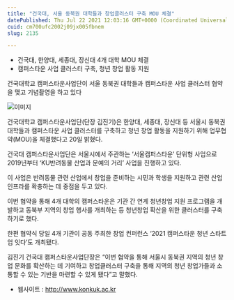 ```yaml
---
title: "건국대, 서울 동북권 대학들과 창업클러스터 구축 MOU 체결"
datePublished: Thu Jul 22 2021 12:03:16 GMT+0000 (Coordinated Universal Time)
cuid: cm700ufc2002j09jx005fbnem
slug: 2135

---
```



- 건국대, 한양대, 세종대, 장신대 4개 대학 MOU 체결
- 캠퍼스타운 사업 클러스터 구축, 청년 창업 활동 지원

건국대학교 캠퍼스타운사업단이 서울 동북권 대학들과 캠퍼스타운 사업 클러스터 협약을 맺고 기념촬영을 하고 있다

![이미지](https://cdn.hashnode.com/res/hashnode/image/upload/v1739250504630/99aeebbe-97a6-4d2f-9b9d-9d78b170ecd6.jpeg)

건국대학교 캠퍼스타운사업단(단장 김진기)은 한양대, 세종대, 장신대 등 서울시 동북권 대학들과 캠퍼스타운 사업 클러스터를 구축하고 청년 창업 활동을 지원하기 위해 업무협약(MOU)을 체결했다고 20일 밝혔다.

건국대 캠퍼스타운사업단은 서울시에서 주관하는 ‘서울캠퍼스타운’ 단위형 사업으로 2019년부터 ‘KU반려동물 산업과 문예의 거리’ 사업을 진행하고 있다.

이 사업은 반려동물 관련 산업에서 창업을 준비하는 시민과 학생을 지원하고 관련 산업 인프라를 확충하는 데 중점을 두고 있다.

이번 협약을 통해 4개 대학의 캠퍼스타운은 기관 간 연계 청년창업 지원 프로그램을 개발하고 동북부 지역의 창업 행사를 개최하는 등 청년창업 확산을 위한 클러스터를 구축하기로 했다.

한편 협약식 당일 4개 기관이 공동 주최한 창업 컨퍼런스 ‘2021 캠퍼스타운 청년 스타트업 잇다’도 개최됐다.

김진기 건국대 캠퍼스타운사업단장은 “이번 협약을 통해 서울시 동북권 지역의 청년 창업 문화를 확산하는 데 기여하고 창업클러스터 구축을 통해 지역의 청년 창업가들과 소통할 수 있는 기반을 마련할 수 있게 됐다”고 말했다.

- 웹사이트 : http://www.konkuk.ac.kr
